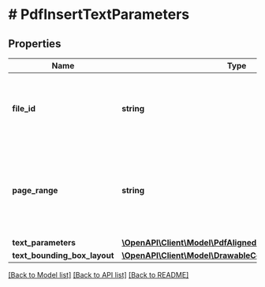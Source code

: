 # # PdfInsertTextParameters

## Properties

Name | Type | Description | Notes
------------ | ------------- | ------------- | -------------
**file_id** | **string** | The identifier of the previously uploaded file to be processed. | 
**page_range** | **string** | Specifies the number of the page, or the range of pages on which the text shall be inserted. | 
**text_parameters** | [**\OpenAPI\Client\Model\PdfAlignedTextParameters**](PdfAlignedTextParameters.md) |  | 
**text_bounding_box_layout** | [**\OpenAPI\Client\Model\DrawableContentLayoutParameters**](DrawableContentLayoutParameters.md) |  | [optional] 

[[Back to Model list]](../../README.md#documentation-for-models) [[Back to API list]](../../README.md#documentation-for-api-endpoints) [[Back to README]](../../README.md)


